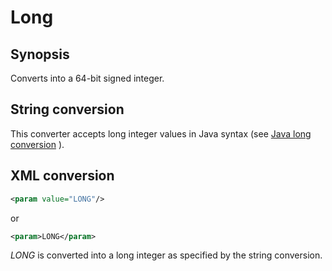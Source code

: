 <h1 class="converter">Long</h1>

## Synopsis

Converts into a 64-bit signed integer.

## String conversion

This converter accepts long integer values in Java syntax (see [Java long conversion](http://download.oracle.com/javase/7/docs/api/java/lang/Long.html#valueOf(java.lang.String)) ).

## XML conversion



```xml
<param value="LONG"/>
```

or

```xml
<param>LONG</param>
```

 *LONG* is converted into a long integer as specified by the string conversion.

